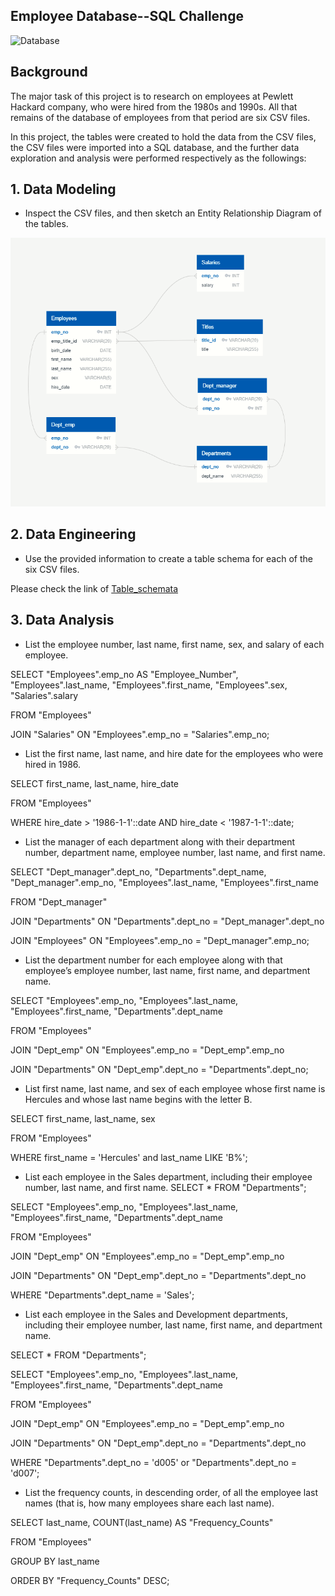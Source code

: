 ## Employee Database--SQL Challenge

 ![Database](https://img.freepik.com/free-vector/database-storage-flat-isometric_126523-1925.jpg?size=626&ext=jpg&ga=GA1.1.254709990.1683353194&semt=sph) 
## Background
The major task of this project is to research on employees at Pewlett Hackard company, who were hired from the 1980s and 1990s. All that remains of the database of employees from that period are six CSV files.

In this project, the tables were created to hold the data from the CSV files, the CSV files were imported into a SQL database, and the further data exploration and analysis were performed respectively as the followings: 

## 1. Data Modeling
* Inspect the CSV files, and then sketch an Entity Relationship Diagram of the tables.

 ![ERD_employee_QuickDBD](https://github.com/wei3chen2/sql-challenge/blob/main/ERD_employee_QuickDBD.png) 

## 2. Data Engineering 

* Use the provided information to create a table schema for each of the six CSV files.


 Please check the link of [Table_schemata](https://github.com/wei3chen2/sql-challenge/blob/main/Table_schema_employee.sql)

## 3. Data Analysis

* List the employee number, last name, first name, sex, and salary of each employee.

SELECT "Employees".emp_no AS "Employee_Number", "Employees".last_name, "Employees".first_name, "Employees".sex, "Salaries".salary

FROM "Employees"

JOIN "Salaries" ON "Employees".emp_no = "Salaries".emp_no;

* List the first name, last name, and hire date for the employees who were hired in 1986.

SELECT first_name, last_name, hire_date

FROM "Employees"

WHERE hire_date > '1986-1-1'::date AND hire_date < '1987-1-1'::date;

* List the manager of each department along with their department number, department name, employee number, last name, and first name.

SELECT "Dept_manager".dept_no, "Departments".dept_name, "Dept_manager".emp_no, "Employees".last_name, "Employees".first_name

FROM "Dept_manager"

JOIN "Departments" 
ON  "Departments".dept_no = "Dept_manager".dept_no 

JOIN "Employees" 
ON  "Employees".emp_no = "Dept_manager".emp_no;

* List the department number for each employee along with that employee’s employee number, last name, first name, and department name.

SELECT "Employees".emp_no, "Employees".last_name, "Employees".first_name, "Departments".dept_name

FROM "Employees"

JOIN "Dept_emp"
ON "Employees".emp_no = "Dept_emp".emp_no

JOIN "Departments" 
ON "Dept_emp".dept_no = "Departments".dept_no;

* List first name, last name, and sex of each employee whose first name is Hercules and whose last name begins with the letter B.

SELECT first_name, last_name, sex

FROM "Employees"

WHERE first_name = 'Hercules' and last_name LIKE 'B%';

* List each employee in the Sales department, including their employee number, last name, and first name.
SELECT * FROM "Departments";

SELECT "Employees".emp_no, "Employees".last_name, "Employees".first_name, "Departments".dept_name

FROM "Employees"

JOIN "Dept_emp" ON "Employees".emp_no = "Dept_emp".emp_no

JOIN "Departments" ON "Dept_emp".dept_no = "Departments".dept_no

WHERE "Departments".dept_name = 'Sales';

* List each employee in the Sales and Development departments, including their employee number, last name, first name, and department name.

SELECT * FROM "Departments";

SELECT "Employees".emp_no, "Employees".last_name, "Employees".first_name, "Departments".dept_name

FROM "Employees"

JOIN "Dept_emp" ON "Employees".emp_no = "Dept_emp".emp_no

JOIN "Departments" ON "Dept_emp".dept_no = "Departments".dept_no

WHERE "Departments".dept_no = 'd005' or "Departments".dept_no = 'd007';

* List the frequency counts, in descending order, of all the employee last names (that is, how many employees share each last name).

SELECT last_name, COUNT(last_name) AS "Frequency_Counts"

FROM "Employees"

GROUP BY last_name

ORDER BY "Frequency_Counts" DESC;



